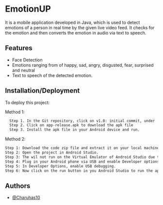 
# EmotionUP
It is a mobile application developed in Java, which is used to detect emotions of a person in real time by the given live video feed. It checks for the emotion and then converts the emotion in audio via text to speech.


## Features

- Face Detection
- Emotions ranging from of happy, sad, angry, disgusted, fear, surprised and neutral
- Text to speech of the detected emotion.



## Installation/Deployment

To deploy this project:

Method 1:

```bash
  Step 1. In the Git repository, click on v1.0: initial commit, under  the Releases tab
  Step 2. Click on app-release.apk to download the apk file
  Step 3. Install the apk file in your Android device and run.
```

Method 2:

```bash
Step 1: Download the code zip file and extract it on your local machine
Step 2: Open the project in Android Studio.
Step 3: The wil not run on the Virtual Emulator of Android Studio due to GPU access errors
Step 4: Plug in your Android phone via USB and enable Developer options on your device.
Step 5: In Developer Options, enable USB debugging.
Step 6: Now click on the run button in you Android Studio to run the application on your phone. It will take a little time to build the project first time
```

## Authors

- [@Charuhas10](https://www.github.com/Charuhas10)

